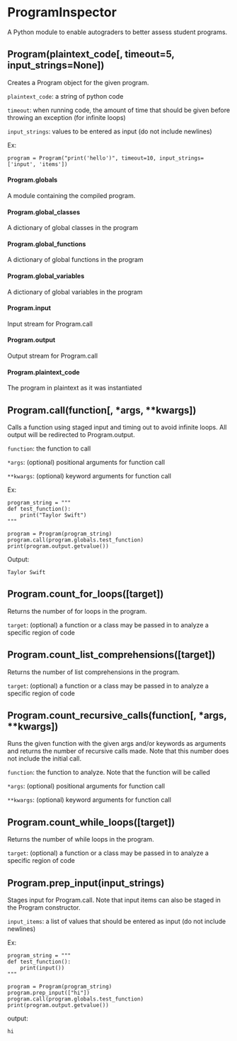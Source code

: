 # ProgramInspector

A Python module to enable autograders to better assess student programs.

## Program(plaintext_code[, timeout=5, input_strings=None])

Creates a Program object for the given program. 

`plaintext_code`: a string of python code

`timeout`: when running code, the amount of time that should be given before throwing an exception (for infinite loops)

`input_strings`: values to be entered as input (do not include newlines)

Ex:

```
program = Program("print('hello')", timeout=10, input_strings=['input', 'items'])
```

#### Program.globals
A module containing the compiled program.

#### Program.global_classes
A dictionary of global classes in the program

#### Program.global_functions
A dictionary of global functions in the program

#### Program.global_variables
A dictionary of global variables in the program
 
#### Program.input
Input stream for Program.call
 
#### Program.output
Output stream for Program.call
 
#### Program.plaintext_code
The program in plaintext as it was instantiated

## Program.call(function[, \*args, \*\*kwargs])

Calls a function using staged input and timing out to avoid infinite loops. All output will be redirected to Program.output.

`function`: the function to call

`*args`: (optional) positional arguments for function call

`**kwargs`: (optional) keyword arguments for function call

Ex:

```
program_string = """
def test_function():
    print("Taylor Swift")
"""

program = Program(program_string)
program.call(program.globals.test_function)
print(program.output.getvalue())
```
Output:
```
Taylor Swift
```

## Program.count_for_loops([target])

Returns the number of for loops in the program. 

`target`: (optional) a function or a class may be passed in to analyze a specific region of code

## Program.count_list_comprehensions([target])

Returns the number of list comprehensions in the program. 

`target`: (optional) a function or a class may be passed in to analyze a specific region of code

## Program.count_recursive_calls(function[, \*args, \*\*kwargs])

Runs the given function with the given args and/or keywords as arguments and returns the number of recursive calls made. Note that this number does not include the initial call. 

`function`: the function to analyze. Note that the function will be called

`*args`: (optional) positional arguments for function call

`**kwargs`: (optional) keyword arguments for function call

## Program.count_while_loops([target])

Returns the number of while loops in the program. 

`target`: (optional) a function or a class may be passed in to analyze a specific region of code

## Program.prep_input(input_strings)

Stages input for Program.call. Note that input items can also be staged in the Program constructor.

`input_items`: a list of values that should be entered as input (do not include newlines)

Ex:

```
program_string = """
def test_function():
    print(input())
"""

program = Program(program_string)
program.prep_input(["hi"])
program.call(program.globals.test_function)
print(program.output.getvalue())
```

output:
```
hi
```
